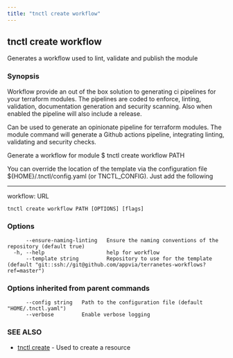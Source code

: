 ```yaml
---
title: "tnctl create workflow"
---
```

## tnctl create workflow

Generates a workflow used to lint, validate and publish the module

### Synopsis


Workflow provide an out of the box solution to generating ci
pipelines for your terraform modules. The pipelines are coded
to enforce, linting, validation, documentation generation
and security scanning. Also when enabled the pipeline will
also include a release.

Can be used to generate an opinionate pipeline for terraform modules.
The module command will generate a Github actions pipeline, integrating
linting, validating and security checks.

Generate a workflow for module
$ tnctl create workflow PATH

You can override the location of the template via the configuration
file ${HOME}/.tnctl/config.yaml (or TNCTL_CONFIG). Just add the
following

---
workflow: URL

```
tnctl create workflow PATH [OPTIONS] [flags]
```

### Options

```
      --ensure-naming-linting   Ensure the naming conventions of the repository (default true)
  -h, --help                    help for workflow
      --template string         Repository to use for the template (default "git::ssh://git@github.com/appvia/terranetes-workflows?ref=master")
```

### Options inherited from parent commands

```
      --config string   Path to the configuration file (default "HOME/.tnctl.yaml")
      --verbose         Enable verbose logging
```

### SEE ALSO

* [tnctl create](../tnctl_create)	 - Used to create a resource

